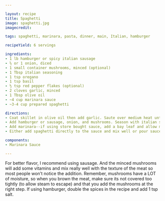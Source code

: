 ```yaml
---

layout: recipe
title: Spaghetti
image: spaghetti.jpg
imagecredit:

tags: spaghetti, marinara, pasta, dinner, main, Italian, hamburger

recipeYield: 6 servings

ingredients: 
- 1 lb hamburger or spicy italian sausage
- ½ or 1 onion, diced
- 1 small container mushrooms, minced (optional)
- 1 Tbsp italian seasoning
- 1 tsp oregano
- 1 tsp basil
- ½ tsp red pepper flakes (optional)
- 2 cloves garlic, minced
- 1 Tbsp olive oil
- ~4 cup marinara sauce
- ~3-4 cup prepared spaghetti

directions:
- Coat skillet in olive oil then add garlic. Saute over medium heat until fragrant. 
- Add hamburger or sausage, onion, and mushrooms. Season with italian seasoning, oregano, red pepper flakes, and basil and cook until browned. Drain any excess grease.
- Add marinara--if using store bought sauce, add a bay leaf and allow meat sauce to simmer for ~30 minutes on low heat.
- Either add spaghetti directly to the sauce and mix well or pour sauce over noodles (on your plate or bowl) and enjoy. 

components:
- Marinara Sauce

---
```


For better flavor, I recommend using sausage. And the minced mushrooms will add some vitamins and mix really well with the texture of the meat so most people won’t notice the addition. Remember, mushrooms have a LOT of moisture, so when you brown the meat, make sure its not covered too tightly (to allow steam to escape) and that you add the mushrooms at the right step. 
If using hamburger, double the spices in the recipe and add 1 tsp salt.
